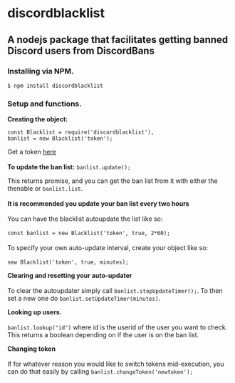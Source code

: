 # discordblacklist
## A nodejs package that facilitates getting banned Discord users from DiscordBans

### Installing via NPM.

```$ npm install discordblacklist```
### Setup and functions.
**Creating the object:**

    const Blacklist = require('discordblacklist'),
    banlist = new Blacklist('token');
Get a token [here](https://bans.discordlist.net/mytoken)
<br></br>
**To update the ban list:**
```banlist.update();```

This returns promise, and you can get the ban list from it with either the thenable or `banlist.list`.
<br></br>
**It is recommended you update your ban list every two hours**
<br></br>
You can have the blacklist autoupdate the list like so:
<br></br>
```const banlist = new Blacklist('token', true, 2*60); ```
<br></br>
To specify your own auto-update interval, create your object like so:
<br></br>
`new Blacklist('token', true, minutes);`

**Clearing and resetting your auto-updater**
<br></br>
To clear the autoupdater simply call ``banlist.stopUpdateTimer();``. To then set a new one do ``banlist.setUpdateTimer(minutes)``.

**Looking up users.**
<br></br>
```banlist.lookup("id")``` where id is the userid of the user you want to check. This returns a boolean depending on if the user is on the ban list.

**Changing token**
<br></br>
If for whatever reason you would like to switch tokens mid-execution, you can do that easily by calling
```banlist.changeToken('newtoken');```
<br></br>
